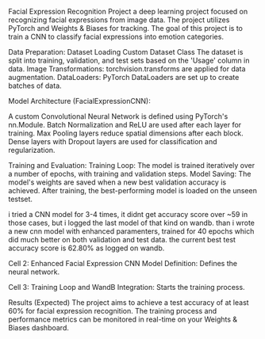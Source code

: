 Facial Expression Recognition Project
a deep learning project focused on recognizing facial expressions from image data. The project utilizes PyTorch and Weights & Biases for tracking.
The goal of this project is to train a CNN to classify facial expressions into emotion categories. 

Data Preparation:
Dataset Loading
Custom Dataset Class 
The dataset is split into training, validation, and test sets based on the 'Usage' column in data.
Image Transformations: torchvision.transforms are applied for data augmentation.
DataLoaders: PyTorch DataLoaders are set up to create batches of data.

Model Architecture (FacialExpressionCNN):

A custom Convolutional Neural Network is defined using PyTorch's nn.Module.
Batch Normalization and ReLU are used after each layer for training.
Max Pooling layers reduce spatial dimensions after each block.
Dense layers with Dropout layers are used for classification and regularization.

Training and Evaluation:
Training Loop: The model is trained iteratively over a number of epochs, with training and validation steps.
Model Saving: The model's weights are saved when a new best validation accuracy is achieved.
After training, the best-performing model is loaded on the unseen testset.

i tried a CNN model for 3-4 times, it didnt get accuracy score over ~59 in those cases, but i logged the last model of that kind on wandb. than i wrote a new cnn model with enhanced paramenters, trained for 40 epochs which did much better on both validation and test data. the current best test accuracy score is 62.80% as logged on wandb.



Cell 2: Enhanced Facial Expression CNN Model Definition: Defines the neural network.

Cell 3: Training Loop and WandB Integration: Starts the training process.

Results (Expected)
The project aims to achieve a test accuracy of at least 60% for facial expression recognition. The training process and performance metrics can be monitored in real-time on your Weights & Biases dashboard.
